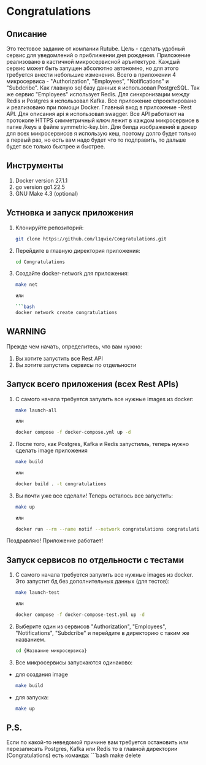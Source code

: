 # Congratulations

## Описание
Это тестовое задание от компании Rutube. Цель - сделать удобный сервис для уведомлений о приближении дня рождения.
Приложение реализовано в кастичной микросервисной аръитектуре. Каждый сервис может быть запущен абсолютно автономно, но
для этого требуется внести небольшие изменения. Всего в приложении 4 микросервиса - "Authorization", "Employees", "Notifications"
и "Subdcribe". Как главную sql базу данных я использовал PostgreSQL. Так же сервис "Employees" использует Redis. 
Для синхронизации между Redis и Postgres я использовал Kafka. Все приложение спроектировано и реализовано при помощи Docker. 
Главный вход в приложение -Rest API. Для описания api я использовал swagger. Все API работают на протоколе HTTPS симметричный ключ лежит в каждом микросервисе в папке /keys в файле symmetric-key.bin. Для билда изображений в докер для всех микросервисов я использую кеш, поэтому долго будет только в первый раз, но есть вам надо будет что то подправить, то дальше будет все только быстрее и быстрее.

## Инструменты

1. Docker version 27.1.1
2. go version go1.22.5
3. GNU Make 4.3 (optional)

## Устновка и запуск приложения

1. Клонируйте репозиторий:  
    ```bash
    git clone https://github.com/l1qwie/Congratulations.git
    
2. Перейдите в главную директория приложения:
    ```bash
    cd Congratulations

3. Создайте docker-network для приложения:
    ```bash
    make net

    или

    ```bash
    docker network create congratulations

## WARNING
Прежде чем начать, определитесь, что вам нужно:

1. Вы хотите запустить все Rest API
2. Вы хотите запустить сервисы по отдельности

## Запуск всего приложения (всех Rest APIs)
1. С самого начала требуется запулить все нужные images из docker:
    ```bash
    make launch-all

    или

    docker compose -f docker-compose.yml up -d

2. После того, как Postgres, Kafka и Redis запустилиь, теперь нужно сделать image приложения
    ```bash
    make build

    или

    docker build . -t congratulations

3. Вы почти уже все сделали! Теперь осталось все запустить:
    ```bash
    make up

    или

    docker run --rm --name notif --network congratulations congratulations /app/bin

Поздравляю! Приложение работает!

## Запуск сервисов по отдельности с тестами
1. С самого начала требуется запулить все нужные images из docker. Это запустит бд без дополнительных данных (для тестов):
    ```bash
    make launch-test

    или

    docker compose -f docker-compose-test.yml up -d

2. Выберите один из сервисов "Authorization", "Employees", "Notifications", "Subdcribe" и перейдите в директорию с таким же названием.
    ```bash
    cd {Название микросервиса}

3. Все микросервисы запускаются одинаково: 
- для создания image
    ```bash
    make build
- для запуска:
    ```bash
    make up

## P.S. 
Если по какой-то неведомой причине вам требуется остановить или перезаписать Postgres, Kafka или Redis то в главной директории (Congratulations)
есть команда:
    ```bash
    make delete
